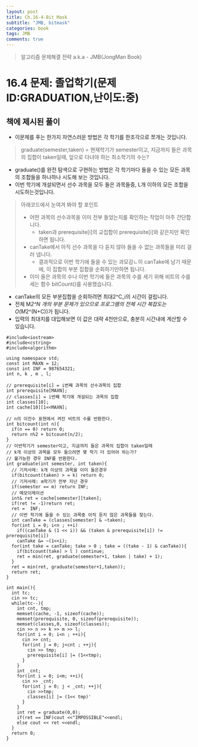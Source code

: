 ```yaml
---
layout: post
title: Ch.16-4-Bit Mask
subtitle: "JMB, bitmask"
categories: book
tags: JMB
comments: true
---
```

> 알고리즘 문제해결 전략 a.k.a - JMB(JongMan Book)

# 16.4 문제: 졸업학기(문제ID:GRADUATION,난이도:중)

## 책에 제시된 풀이
* 이문제를 푸는 한가지 자연스러운 방법은 각 학기를 한조각으로 쪼개는 것입니다.
> graduate(semester,taken) = 현재학기가 semester이고, 지금까지 들은 과목의 집합이 taken일때, 앞으로 다녀야 하는 최소학기의 수는?
* graduate()를 완전 탐색으로 구현하는 방법은 각 학기마다 들을 수 있는 모든 과목의 조합들을 하나하나 시도해 보는 것입니다.
* 이번 학기에 개설되면서 선수 과목을 모두 들은 과목들중, L개 이하의 모든 조합을 시도하는것입니다.

> 아래코드에서 눈여겨 봐야 할 포인트
> * 어떤 과목의 선수과목을 이미 전부 들었는지를 확인하는 작업이 아주 간단합니다.
>   * taken과 prerequisite[i]의 교집합이 prerequisite[i]와 같은지만 확인하면 됩니다.
> * canTake에서 아직 선수 과목을 다 듣지 않아 들을 수 없는 과목들을 미리 걸러 냅니다.
>   * 결과적으로 이번 학기에 들을 수 있는 과모감ㄴ이 canTake에 남기 때문에, 이 집합의 부분 집합을 순회하기만하면 됩니다.
> * 이미 들은 과목의 수나 이번 학기에 들은 과목의 수를 세기 위해 비트의 수를 세는 함수 bitCount()를 사용했습니다.

* canTake의 모든 부분집합을 순회하려면 최대2^C_i의 시간이 걸립니다.
* 전체 M*2^N 개의 부분 문제가 있으므로 프로그램의 전체 시간 복잡도는 O(M*2^(N+C))가 됩니다.
* 입력의 최대치를 대입해보면 이 값은 대략 4천만으로, 충분히 시간내에 계산할 수 있습니다.

```
#include<iostream>
#include<cstring>
#include<algorithm>

using namespace std;
const int MAXN = 12;
const int INF = 987654321;
int n, k , m , l;

// prerequisite[i] = i번째 과목의 선수과목의 집합
int prerequisite[MAXN];
// classes[i] = i번째 학기에 개설되는 과목의 집합
int classes[10];
int cache[10][1<<MAXN];

// n의 이진수 표현에서 켜진 비트의 수를 반환한다.
int bitcount(int n){
  if(n == 0) return 0;
  return n%2 + bitcount(n/2);
}
// 이번학기가 semester이고, 지금까지 들은 과목의 집합이 taken일때
// k개 이상의 과목을 모두 들으려면 몇 학기 더 있어야 하는가?
// 불가능한 경우 INF를 반환한다.
int graduate(int semester, int taken){
  // 기저사례: k개 이상의 과목을 이미 들은경우
  if(bitcount(taken) > = k) return 0;
  // 기저사례: m학기가 전부 지난 경우
  if(semester == m) return INF;
  // 메모이제이션
  int& ret = cache[semester][taken];
  if(ret != -1)return ret;
  ret =  INF;
  // 이번 학기에 들을 수 있는 과목중 아직 듣지 않은 과목들을 찾는다.
  int canTake = (classes[semester] & ~taken);
  for(int i = 0; i<n ; ++i)
    if((canTake & (1 << i)) && (taken & prerequisite[i]) != prerequisite[i])
    canTake &= ~(1<<i);
  for(int take = canTake; take > 0 ; take = ((take - 1) & canTake)){
    if(bitcount(take) > l ) continue;
    ret = min(ret, graduate(semester+1, taken | take) + 1);
  }
  ret = min(ret, graduate(semester+1,taken));
  return ret;
}

int main(){
  int tc;
  cin >> tc;
  while(tc--){
    int cnt, tmp;
    memset(cache, -1, sizeof(cache));
    memset(prerequisite, 0, sizeof(prerequisite));
    memset(classes,0, sizeof(classes));
    cin >> n >> k >> m >> l;
    for(int i = 0; i<n ; ++i){
      cin >> cnt;
      for(int j = 0; j<cnt ; ++j){
        cin >> tmp;
        prerequisite[i] |= (1<<tmp);
      }
    }
    int _cnt;
    for(int i = 0; i<m; ++i){
      cin >> _cnt;
      for(int j = 0; j < _cnt; ++j){
        cin >>tmp;
        classes[i] |= (1<< tmp)'
      }
    }
    int ret = graduate(0,0);
    if(ret == INF)cout <<"IMPOSSIBLE"<<endl;
    else cout << ret <<endl;
  }
  return 0;
}
```
